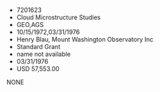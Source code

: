 * 7201623
* Cloud Microstructure Studies
* GEO,AGS
* 10/15/1972,03/31/1976
* Henry Blau, Mount Washington Observatory Inc
* Standard Grant
*   name not available
* 03/31/1976
* USD 57,553.00

NONE